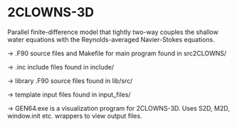 # 2CLOWNS-3D
Parallel finite-difference model that tightly two-way couples the shallow water equations with the Reynolds-averaged Navier-Stokes equations.

-> .F90 source files and Makefile for main program found in src2CLOWNS/

-> .inc include files found in include/

-> library .F90 source files found in lib/src/

-> template input files found in input_files/

-> GEN64.exe is a visualization program for 2CLOWNS-3D. Uses S2D, M2D, window.init etc. wrappers to view output files.

